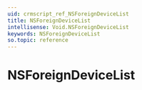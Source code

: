 ```yaml
---
uid: crmscript_ref_NSForeignDeviceList
title: NSForeignDeviceList
intellisense: Void.NSForeignDeviceList
keywords: NSForeignDeviceList
so.topic: reference
---
```


# NSForeignDeviceList
